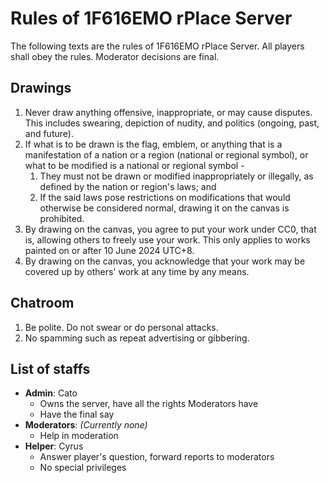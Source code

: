 # Rules of 1F616EMO rPlace Server

The following texts are the rules of 1F616EMO rPlace Server. All players shall obey the rules. Moderator decisions are final.

## Drawings

1. Never draw anything offensive, inappropriate, or may cause disputes. This includes swearing, depiction of nudity, and politics (ongoing, past, and future).
2. If what is to be drawn is the flag, emblem, or anything that is a manifestation of a nation or a region (national or regional symbol), or what to be modified is a national or regional symbol -
    1. They must not be drawn or modified inappropriately or illegally, as defined by the nation or region's laws; and
    2. If the said laws pose restrictions on modifications that would otherwise be considered normal, drawing it on the canvas is prohibited.
3. By drawing on the canvas, you agree to put your work under CC0, that is, allowing others to freely use your work. This only applies to works painted on or after 10 June 2024 UTC+8.
4. By drawing on the canvas, you acknowledge that your work may be covered up by others' work at any time by any means.

## Chatroom

1. Be polite. Do not swear or do personal attacks.
2. No spamming such as repeat advertising or gibbering.

## List of staffs

* **Admin**: Cato
  * Owns the server, have all the rights Moderators have
  * Have the final say
* **Moderators**: *(Currently none)*
  * Help in moderation
* **Helper**: Cyrus
  * Answer player's question, forward reports to moderators
  * No special privileges
